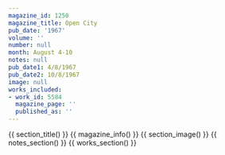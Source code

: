 ```yaml
---
magazine_id: 1250
magazine_title: Open City
pub_date: '1967'
volume: ''
number: null
month: August 4-10
notes: null
pub_date1: 4/8/1967
pub_date2: 10/8/1967
image: null
works_included:
- work_id: 5584
  magazine_page: ''
  published_as: ''
---
```


{{ section_title() }}
{{ magazine_info() }}
{{ section_image() }}
{{ notes_section() }}
{{ works_section() }}
